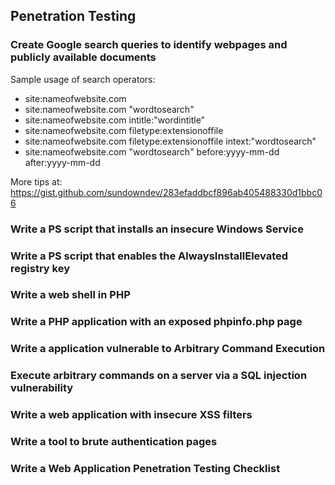 ## Penetration Testing


### Create Google search queries to identify webpages and publicly available documents 	
Sample usage of search operators: <br/>

- site:nameofwebsite.com
- site:nameofwebsite.com "wordtosearch"
- site:nameofwebsite.com intitle:"wordintitle"
- site:nameofwebsite.com filetype:extensionoffile
- site:nameofwebsite.com filetype:extensionoffile intext:"wordtosearch"
- site:nameofwebsite.com "wordtosearch" before:yyyy-mm-dd after:yyyy-mm-dd

More tips at: https://gist.github.com/sundowndev/283efaddbcf896ab405488330d1bbc06 <br/>


### Write a PS script that installs an insecure Windows Service	


### Write a PS script that enables the AlwaysInstallElevated registry key		


### Write a web shell in PHP  			


### Write a PHP application with an exposed phpinfo.php page 			


### Write a application vulnerable to Arbitrary Command Execution		


### Execute arbitrary commands on a server via a SQL injection vulnerability	


### Write a web application with insecure XSS filters	


### Write a tool to brute authentication pages 		


### Write a Web Application Penetration Testing Checklist

